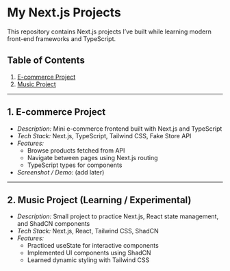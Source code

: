 # My Next.js Projects

This repository contains Next.js projects I’ve built while learning modern front-end frameworks and TypeScript.

## Table of Contents
1. [E-commerce Project](./ecommerce-project-folder)
2. [Music Project](./music-project-folder)

---

## 1. E-commerce Project
- *Description:* Mini e-commerce frontend built with Next.js and TypeScript
- *Tech Stack:* Next.js, TypeScript, Tailwind CSS, Fake Store API
- *Features:*
  - Browse products fetched from API
  - Navigate between pages using Next.js routing
  - TypeScript types for components
- *Screenshot / Demo:* (add later)

---

## 2. Music Project (Learning / Experimental)
- *Description:* Small project to practice Next.js, React state management, and ShadCN components
- *Tech Stack:* Next.js, React, Tailwind CSS, ShadCN
- *Features:*
  - Practiced useState for interactive components
  - Implemented UI components using ShadCN
  - Learned dynamic styling with Tailwind CSS
